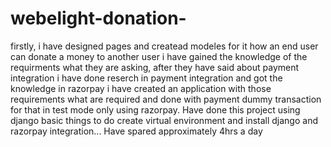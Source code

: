# webelight-donation-
firstly, i have designed pages and createad modeles for it how an end user can donate a money to another user i have gained the knowledge of the requirments
what they are asking, after they have said about payment integration i have done reserch in payment integration and got the knowledge in razorpay i have created an application with those requirements what are required and done with payment dummy transaction for that in test mode only using razorpay.
Have done this project using django basic things to do create virtual environment and install django and razorpay integration...
Have spared approximately 4hrs a day
